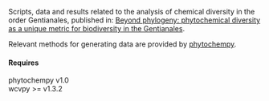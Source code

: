 Scripts, data and results related to the analysis of chemical diversity in the order Gentianales, published in: [Beyond phylogeny: phytochemical diversity as a unique metric for biodiversity in the Gentianales](https://nph.onlinelibrary.wiley.com/doi/10.1111/nph.70653).

Relevant methods for generating data are provided by [phytochempy](https://github.com/alrichardbollans/phytochempy).

#### Requires
phytochempy v1.0\
wcvpy >= v1.3.2
